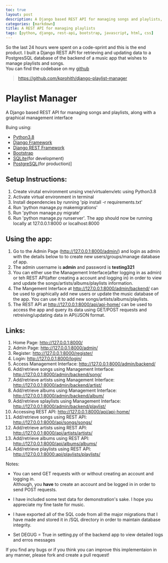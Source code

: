 ```yaml
---
toc: true
layout: post
description: A Django based REST API for managing songs and playlists, along with a graphical management interface
categories: [markdown]
title: A REST API for managing playlists
tags: [python, django, rest-api, bootstrap, javascript, html, css]
---
```


So the last 24 hours were spent on a code-sprint and this is the end product.
I built a Django REST API for retrieving and updating data to a PostgresSQL database of the backend of a music app that wishes to manage playlists and songs.  
You can find the codebase on my [github](https://github.com/kprohith)

> https://github.com/kprohith/django-playlist-manager

# Playlist Manager

A Django based REST API for managing songs and playlists, along with a graphical management interface

Buing using:
  - [Python3.8](https://www.python.org/)
  - [Django Framework](https://www.djangoproject.com/)
  - [Django REST Framework](https://www.django-rest-framework.org/)
  - [Bootstrap](https://getbootstrap.com/)
  - [SQLite](https://www.sqlite.org/index.html)(for development)
  - [PostgreSQL](https://www.postgresql.org/)(for production)]

## Setup Instructions:

1. Create virutal environment unsing vne/virtualenv/etc using Python3.8
2. Activate virtual environment in terminal
3. Install dependencies by running 'pip install -r requirements.txt'
4. Run 'python manage.py makemigrations'
5. Run 'python manage.py migrate'
6. Run 'python manage.py runserver'. The app should now be running locally at 127.0.0.1:8000 or localhost:8000

## Using the app:

1. Go to the Admin Page (http://127.0.0.1:8000/admin/) and login as admin with the details below to to create new users/groups/manage database of app.
2. The admin username is **admin** and password is **testing321**
3. You can either use the Management Interface(after logging in as admin) or teh REST API(after creating a account and logging in) in order to view and update the songs/artists/albums/playlists information.
4. The Mangement Interface at http://127.0.0.1:8000/admin/backend/ can be used to graphically add new users or update the music database of the app. You can use it to add new songs/artists/albums/playlists.
5. The REST API at http://127.0.0.1:8000/api/api-home/ can be used to access the app and query its data using GET/POST requests and retreiving/updating data in API/JSON format.

## Links:

1. Home Page: http://127.0.0.1:8000/
2. Admin Page: http://127.0.0.1:8000/admin/
3. Register: http://127.0.0.1:8000/register/
4. Login: http://127.0.0.1:8000/login/
5. Access Management Interface: http://127.0.0.1:8000/admin/backend/
6. Add/retrieve songs using Management Interface: http://127.0.0.1:8000/admin/backend/song/
7. Add/retrieve artists using Management Interface: http://127.0.0.1:8000/admin/backend/artist/
8. Add/retrieve albums using Management Interface: http://127.0.0.1:8000/admin/backend/album/
9. Add/retrieve splaylists using Management Interface: http://127.0.0.1:8000/admin/backend/playlist/
10. Accessing REST API: http://127.0.0.1:8000/api/api-home/
11. Add/retrieve songs using REST API: http://127.0.0.1:8000/api/songs/songs/
12. Add/retrieve artists using REST API: http://127.0.0.1:8000/api/artists/artists/
13. Add/retrieve albums using REST API: http://127.0.0.1:8000/api/albums/albums/
14. Add/retrieve playlists using REST API: http://127.0.0.1:8000:api/playlists/playlists/

Notes:

- You can send GET requests with or without creating an account and logging in.   
Although, you **have** to create an account and be logged in in order to send POST requests.

- I have included some test data for demonstration's sake. I hope you appreciate my fine taste for music.

- I have exported all of the SQL code from all the major migrations that I have made and stored it in /SQL directory in order to maintain database integrity.

- Set DEGUG = True in setting.py of the backend app to view detailed logs and erros messages

If you find any bugs or if you think you can improve this implementaion in any manner, please fork and create a pull request!
